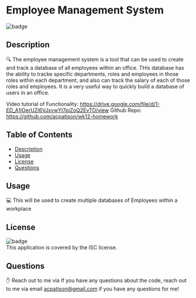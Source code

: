 
# Employee Management System

![badge](https://img.shields.io/badge/license-ISC-brightgreen)<br />

## Description
🔍 The employee management system is a tool that can be used to create and track a database of all employees within an office. THis database has the ability to tracke specific departments, roles and employees in those roles within each department, and also can track the salary of each of those roles and employees. It is a very useful way to quickly build a database of users in an office.

Video tutorial of Functionality: https://drive.google.com/file/d/1-ED_A1iOerUZI6VJxvwYI7piZoQ2EvTO/view
Github Repo: https://github.com/acpatison/wk12-homework

## Table of Contents
- [Description](#description)
- [Usage](#usage)
- [License](#license)
- [Questions](#questions)


## Usage
💻 This will be used to create multiple databases of Employees within a workplace

## License
![badge](https://img.shields.io/badge/license-ISC-brightgreen)
<br />
This application is covered by the ISC license. 

## Questions
✋ Reach out to me via If you have any questions about the code, reach out to me via email acpatison@gmail.com if you have any questions for me!
